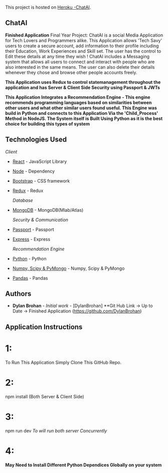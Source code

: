 This project is hosted on [Heroku -ChatAI](https://agile-mesa-13571.herokuapp.com/).

## ChatAI

**Finished Application**
Final Year Project: ChatAI is a social Media Application for Tech Lovers and Programmers alike. This Application allows 'Tech Savy' users to create a secure account, add information to their profile including their Education, Work Experiences and Skill set. The user has the control to Edit these details at any time they wish ! ChatAI includes a Messaging system that allows all users to connect and interact with people who are also interested in the same means. The user can also delete their details whenever they chose and browse other people accounts freely.

**This Application uses Redux to control statemanagement throughout the application and has Server & Client Side Security using Passport & JWTs**

**This Application Integrates a Recommendation Engine - This engine recommends programming languages based on similarities between other users and what other similar users found useful. This Engine was build in Python and connects to this Application Via the 'Child_Process' Method in NodeJS. The System itself is Built Using Python as it is the best choice for building this types of system**

## Technologies Used

_Client_

- [React](https://reactjs.org/docs/getting-started.html) - JavaScript Library
- [Node](https://nodejs.org/en/) - Dependency
- [Bootstrap](https://react-bootstrap.github.io/getting-started/introduction) - CSS framework
- [Redux](https://redux.js.org/) - Redux

  _Database_

- [MongoDB](https://redux.js.org/) - MongoDB(Mlab/Atlas)

  _Security & Communication_

* [Passport](http://www.passportjs.org/) - Passport
* [Express](https://expressjs.com/) - Express

  _Recommendation Engine_

* [Python](https://python.com/) - Python
* [Numpy, Scipy & PyMongo](https://python.com/) - Numpy, Scipy & PyMongo
* [Pandas](https://pandas.com/) - Pandas

## Authors

- **Dylan Brohan** - _Initial work_ - [DylanBrohan]
  \*\*Git Hub Link -> Up to Date -> Finished Application
  (https://github.com/DylanBrohan)

## Application Instructions

# 1:

To Run This Application Simply Clone This GitHub Repo.

# 2:

npm install (Both Server & Client Side)

# 3:

npm run dev
_To will run both server Concurrently_

# 4:

**May Need to Install Different Python Dependices Globally on your system**
